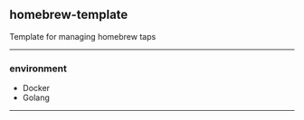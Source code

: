 ## homebrew-template

Template for managing homebrew taps

---

### environment

- Docker
- Golang

---
